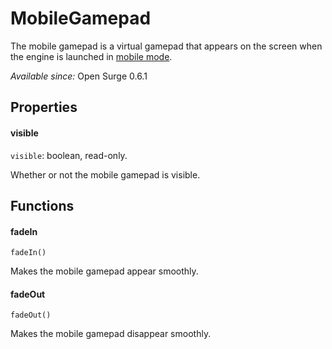 MobileGamepad
=============

The mobile gamepad is a virtual gamepad that appears on the screen when the engine is launched in [mobile mode](/engine/surgeengine#mobilemode).

*Available since:* Open Surge 0.6.1

Properties
----------

#### visible

`visible`: boolean, read-only.

Whether or not the mobile gamepad is visible.

Functions
---------

#### fadeIn

`fadeIn()`

Makes the mobile gamepad appear smoothly.

#### fadeOut

`fadeOut()`

Makes the mobile gamepad disappear smoothly.
